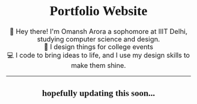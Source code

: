<div align="center">
  <h1 style="font-family: 'Garamond'; font-size: 36px;">Portfolio Website</h1>
</div>

<div align="center">
  <p style="font-size: 18px;">
    🚀 Hey there! I'm Omansh Arora a sophomore at IIIT Delhi, studying computer science and design.
    <br>
    🎨 I design things for college events
    <br>
    💻 I code to bring ideas to life, and I use my design skills to make them shine.
  </p>
</div>

---

<div align="center">
  <h2 style="font-family: 'Garamond'; font-size: 24px;">hopefully updating this soon...</h2>
</div>

